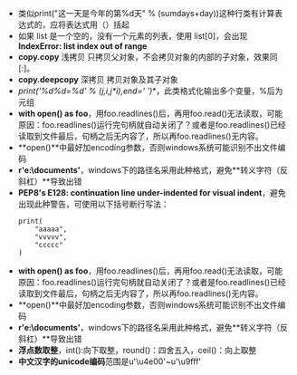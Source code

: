 - 类似print("这一天是今年的第%d天" % (sumdays+day))这种行类有计算表达式的，应将表达式用（）括起
- 如果 list 是一个空的，没有一个元素的列表，使用 list[0]，会出现**IndexError: list index out of range**
- **copy.copy** 浅拷贝 只拷贝父对象，不会拷贝对象的内部的子对象，效果同[:]。
- **copy.deepcopy** 深拷贝 拷贝对象及其子对象
- **print('%d*%d=%d' % (j,i,j*i),end=' ')**，此类格式化输出多个变量，%后为元组
- **with open() as foo**，用foo.readlines()后，再用foo.read()无法读取，可能原因：foo.readlines()运行完句柄就自动关闭了？或者是foo.readlines()已经读取到文件最后，句柄之后无内容了，所以再foo.readlines()无内容。
- **open()**中最好加encoding参数，否则windows系统可能识别不出文件编码
- **r'e:\documents\'**，windows下的路径名采用此种格式，避免**转义字符（反斜杠）**导致出错
- **PEP8's E128: continuation line under-indented for visual indent**，避免出现此种警告，可使用以下括号断行写法：
    ```
    print(
        "aaaaa",
        "vvvvv",
        "ccccc"
    )
- **with open() as foo**，用foo.readlines()后，再用foo.read()无法读取，可能原因：foo.readlines()运行完句柄就自动关闭了？或者是foo.readlines()已经读取到文件最后，句柄之后无内容了，所以再foo.readlines()无内容。
- **open()**中最好加encoding参数，否则windows系统可能识别不出文件编码
- **r'e:\documents\'**，windows下的路径名采用此种格式，避免**转义字符（反斜杠）**导致出错
- **浮点数取整**，int():向下取整，round()：四舍五入，ceil()：向上取整
- **中文汉字的unicode编码**范围是u'\u4e00'~u'\u9fff'
